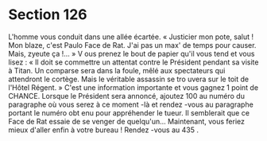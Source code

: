 # Section 126

L'homme vous conduit dans une allée écartée. « Justicier mon pote, salut ! Mon blaze,
c'est Paulo Face de Rat. J'ai pas un max' de temps pour causer. Mais, zyeute ça !... » V ous
prenez le bout de papier qu'il vous tend et vous lisez : « Il doit se commettre un attentat
contre le Président pendant sa visite à Titan. Un comparse sera dans la foule, mêlé aux
spectateurs qui attendront le cortège. Mais le véritable assassin se tro uvera sur le toit de
l'Hôtel Régent. » C'est une information importante et vous gagnez 1 point de CHANCE.
Lorsque le Président sera annoncé, ajoutez 100 au numéro du paragraphe où vous serez à
ce moment -là et rendez -vous au paragraphe portant le numéro obt enu pour appréhender
le tueur. Il semblerait que ce Face de Rat essaie de se venger de quelqu'un... Maintenant,
vous feriez mieux d'aller enfin à votre bureau ! Rendez -vous au  435 .